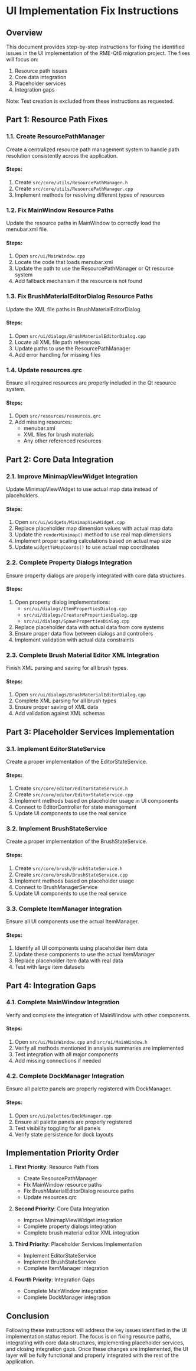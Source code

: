 # UI Implementation Fix Instructions

## Overview

This document provides step-by-step instructions for fixing the identified issues in the UI implementation of the RME-Qt6 migration project. The fixes will focus on:

1. Resource path issues
2. Core data integration
3. Placeholder services
4. Integration gaps

Note: Test creation is excluded from these instructions as requested.

## Part 1: Resource Path Fixes

### 1.1. Create ResourcePathManager

Create a centralized resource path management system to handle path resolution consistently across the application.

#### Steps:
1. Create `src/core/utils/ResourcePathManager.h`
2. Create `src/core/utils/ResourcePathManager.cpp`
3. Implement methods for resolving different types of resources

### 1.2. Fix MainWindow Resource Paths

Update the resource paths in MainWindow to correctly load the menubar.xml file.

#### Steps:
1. Open `src/ui/MainWindow.cpp`
2. Locate the code that loads menubar.xml
3. Update the path to use the ResourcePathManager or Qt resource system
4. Add fallback mechanism if the resource is not found

### 1.3. Fix BrushMaterialEditorDialog Resource Paths

Update the XML file paths in BrushMaterialEditorDialog.

#### Steps:
1. Open `src/ui/dialogs/BrushMaterialEditorDialog.cpp`
2. Locate all XML file path references
3. Update paths to use the ResourcePathManager
4. Add error handling for missing files

### 1.4. Update resources.qrc

Ensure all required resources are properly included in the Qt resource system.

#### Steps:
1. Open `src/resources/resources.qrc`
2. Add missing resources:
   - menubar.xml
   - XML files for brush materials
   - Any other referenced resources

## Part 2: Core Data Integration

### 2.1. Improve MinimapViewWidget Integration

Update MinimapViewWidget to use actual map data instead of placeholders.

#### Steps:
1. Open `src/ui/widgets/MinimapViewWidget.cpp`
2. Replace placeholder map dimension values with actual map data
3. Update the `renderMinimap()` method to use real map dimensions
4. Implement proper scaling calculations based on actual map size
5. Update `widgetToMapCoords()` to use actual map coordinates

### 2.2. Complete Property Dialogs Integration

Ensure property dialogs are properly integrated with core data structures.

#### Steps:
1. Open property dialog implementations:
   - `src/ui/dialogs/ItemPropertiesDialog.cpp`
   - `src/ui/dialogs/CreaturePropertiesDialog.cpp`
   - `src/ui/dialogs/SpawnPropertiesDialog.cpp`
2. Replace placeholder data with actual data from core systems
3. Ensure proper data flow between dialogs and controllers
4. Implement validation with actual data constraints

### 2.3. Complete Brush Material Editor XML Integration

Finish XML parsing and saving for all brush types.

#### Steps:
1. Open `src/ui/dialogs/BrushMaterialEditorDialog.cpp`
2. Complete XML parsing for all brush types
3. Ensure proper saving of XML data
4. Add validation against XML schemas

## Part 3: Placeholder Services Implementation

### 3.1. Implement EditorStateService

Create a proper implementation of the EditorStateService.

#### Steps:
1. Create `src/core/editor/EditorStateService.h`
2. Create `src/core/editor/EditorStateService.cpp`
3. Implement methods based on placeholder usage in UI components
4. Connect to EditorController for state management
5. Update UI components to use the real service

### 3.2. Implement BrushStateService

Create a proper implementation of the BrushStateService.

#### Steps:
1. Create `src/core/brush/BrushStateService.h`
2. Create `src/core/brush/BrushStateService.cpp`
3. Implement methods based on placeholder usage
4. Connect to BrushManagerService
5. Update UI components to use the real service

### 3.3. Complete ItemManager Integration

Ensure all UI components use the actual ItemManager.

#### Steps:
1. Identify all UI components using placeholder item data
2. Update these components to use the actual ItemManager
3. Replace placeholder item data with real data
4. Test with large item datasets

## Part 4: Integration Gaps

### 4.1. Complete MainWindow Integration

Verify and complete the integration of MainWindow with other components.

#### Steps:
1. Open `src/ui/MainWindow.cpp` and `src/ui/MainWindow.h`
2. Verify all methods mentioned in analysis summaries are implemented
3. Test integration with all major components
4. Add missing connections if needed

### 4.2. Complete DockManager Integration

Ensure all palette panels are properly registered with DockManager.

#### Steps:
1. Open `src/ui/palettes/DockManager.cpp`
2. Ensure all palette panels are properly registered
3. Test visibility toggling for all panels
4. Verify state persistence for dock layouts

## Implementation Priority Order

1. **First Priority**: Resource Path Fixes
   - Create ResourcePathManager
   - Fix MainWindow resource paths
   - Fix BrushMaterialEditorDialog resource paths
   - Update resources.qrc

2. **Second Priority**: Core Data Integration
   - Improve MinimapViewWidget integration
   - Complete property dialogs integration
   - Complete brush material editor XML integration

3. **Third Priority**: Placeholder Services Implementation
   - Implement EditorStateService
   - Implement BrushStateService
   - Complete ItemManager integration

4. **Fourth Priority**: Integration Gaps
   - Complete MainWindow integration
   - Complete DockManager integration

## Conclusion

Following these instructions will address the key issues identified in the UI implementation status report. The focus is on fixing resource paths, integrating with core data structures, implementing placeholder services, and closing integration gaps. Once these changes are implemented, the UI layer will be fully functional and properly integrated with the rest of the application.